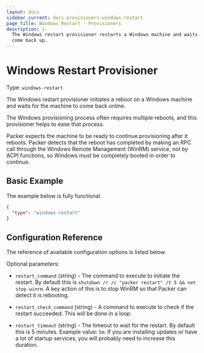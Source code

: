 ```yaml
---
layout: docs
sidebar_current: docs-provisioners-windows-restart
page_title: Windows Restart - Provisioners
description: |-
  The Windows restart provisioner restarts a Windows machine and waits for it to
  come back up.
---
```


# Windows Restart Provisioner

Type: `windows-restart`

The Windows restart provisioner initiates a reboot on a Windows machine and
waits for the machine to come back online.

The Windows provisioning process often requires multiple reboots, and this
provisioner helps to ease that process.

Packer expects the machine to be ready to continue provisioning after it
reboots. Packer detects that the reboot has completed by making an RPC call
through the Windows Remote Management (WinRM) service, not by ACPI functions, so Windows must be completely booted in order to continue.

## Basic Example

The example below is fully functional.

```json
{
  "type": "windows-restart"
}
```

## Configuration Reference

The reference of available configuration options is listed below.

Optional parameters:

- `restart_command` (string) - The command to execute to initiate the
    restart. By default this is `shutdown /r /c "packer restart" /t 5 && net
    stop winrm`. A key action of this is to stop WinRM so that Packer can
    detect it is rebooting.

- `restart_check_command` (string) - A command to execute to check if the
    restart succeeded. This will be done in a loop.

- `restart_timeout` (string) - The timeout to wait for the restart. By
    default this is 5 minutes. Example value: `5m`. If you are installing
    updates or have a lot of startup services, you will probably need to
    increase this duration.
